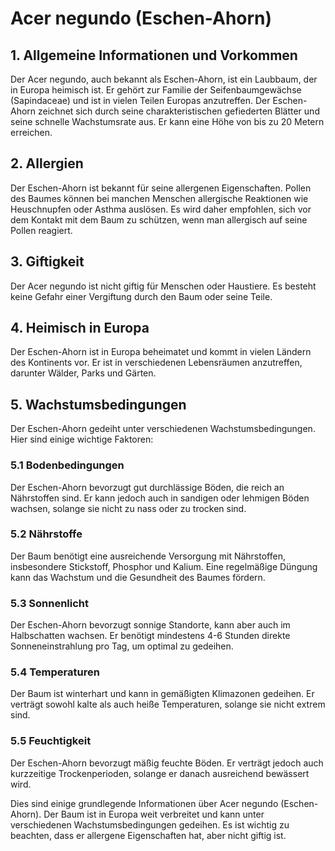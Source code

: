 # Acer negundo (Eschen-Ahorn)

## 1. Allgemeine Informationen und Vorkommen
Der Acer negundo, auch bekannt als Eschen-Ahorn, ist ein Laubbaum, der in Europa heimisch ist. Er gehört zur Familie der Seifenbaumgewächse (Sapindaceae) und ist in vielen Teilen Europas anzutreffen. Der Eschen-Ahorn zeichnet sich durch seine charakteristischen gefiederten Blätter und seine schnelle Wachstumsrate aus. Er kann eine Höhe von bis zu 20 Metern erreichen.

## 2. Allergien
Der Eschen-Ahorn ist bekannt für seine allergenen Eigenschaften. Pollen des Baumes können bei manchen Menschen allergische Reaktionen wie Heuschnupfen oder Asthma auslösen. Es wird daher empfohlen, sich vor dem Kontakt mit dem Baum zu schützen, wenn man allergisch auf seine Pollen reagiert.

## 3. Giftigkeit
Der Acer negundo ist nicht giftig für Menschen oder Haustiere. Es besteht keine Gefahr einer Vergiftung durch den Baum oder seine Teile.

## 4. Heimisch in Europa
Der Eschen-Ahorn ist in Europa beheimatet und kommt in vielen Ländern des Kontinents vor. Er ist in verschiedenen Lebensräumen anzutreffen, darunter Wälder, Parks und Gärten.

## 5. Wachstumsbedingungen
Der Eschen-Ahorn gedeiht unter verschiedenen Wachstumsbedingungen. Hier sind einige wichtige Faktoren:

### 5.1 Bodenbedingungen
Der Eschen-Ahorn bevorzugt gut durchlässige Böden, die reich an Nährstoffen sind. Er kann jedoch auch in sandigen oder lehmigen Böden wachsen, solange sie nicht zu nass oder zu trocken sind.

### 5.2 Nährstoffe
Der Baum benötigt eine ausreichende Versorgung mit Nährstoffen, insbesondere Stickstoff, Phosphor und Kalium. Eine regelmäßige Düngung kann das Wachstum und die Gesundheit des Baumes fördern.

### 5.3 Sonnenlicht
Der Eschen-Ahorn bevorzugt sonnige Standorte, kann aber auch im Halbschatten wachsen. Er benötigt mindestens 4-6 Stunden direkte Sonneneinstrahlung pro Tag, um optimal zu gedeihen.

### 5.4 Temperaturen
Der Baum ist winterhart und kann in gemäßigten Klimazonen gedeihen. Er verträgt sowohl kalte als auch heiße Temperaturen, solange sie nicht extrem sind.

### 5.5 Feuchtigkeit
Der Eschen-Ahorn bevorzugt mäßig feuchte Böden. Er verträgt jedoch auch kurzzeitige Trockenperioden, solange er danach ausreichend bewässert wird.

Dies sind einige grundlegende Informationen über Acer negundo (Eschen-Ahorn). Der Baum ist in Europa weit verbreitet und kann unter verschiedenen Wachstumsbedingungen gedeihen. Es ist wichtig zu beachten, dass er allergene Eigenschaften hat, aber nicht giftig ist.
